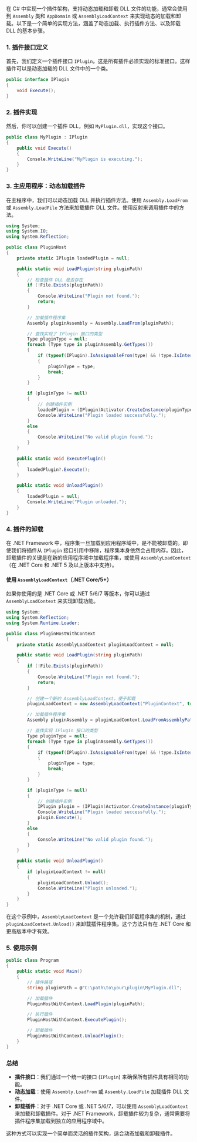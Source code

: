 在 C# 中实现一个插件架构，支持动态加载和卸载 DLL 文件的功能，通常会使用到 `Assembly` 类和 `AppDomain` 或 `AssemblyLoadContext` 来实现动态的加载和卸载。以下是一个简单的实现方法，涵盖了动态加载、执行插件方法、以及卸载 DLL 的基本步骤。

### 1. 插件接口定义

首先，我们定义一个插件接口 `IPlugin`，这是所有插件必须实现的标准接口。这样插件可以是动态加载的 DLL 文件中的一个类。

```csharp
public interface IPlugin
{
    void Execute();
}
```

### 2. 插件实现

然后，你可以创建一个插件 DLL，例如 `MyPlugin.dll`，实现这个接口。

```csharp
public class MyPlugin : IPlugin
{
    public void Execute()
    {
        Console.WriteLine("MyPlugin is executing.");
    }
}
```

### 3. 主应用程序：动态加载插件

在主程序中，我们可以动态加载 DLL 并执行插件方法。使用 `Assembly.LoadFrom` 或 `Assembly.LoadFile` 方法来加载插件 DLL 文件。使用反射来调用插件中的方法。

```csharp
using System;
using System.IO;
using System.Reflection;

public class PluginHost
{
    private static IPlugin loadedPlugin = null;

    public static void LoadPlugin(string pluginPath)
    {
        // 检查插件 DLL 是否存在
        if (!File.Exists(pluginPath))
        {
            Console.WriteLine("Plugin not found.");
            return;
        }

        // 加载插件程序集
        Assembly pluginAssembly = Assembly.LoadFrom(pluginPath);

        // 查找实现了 IPlugin 接口的类型
        Type pluginType = null;
        foreach (Type type in pluginAssembly.GetTypes())
        {
            if (typeof(IPlugin).IsAssignableFrom(type) && !type.IsInterface && !type.IsAbstract)
            {
                pluginType = type;
                break;
            }
        }

        if (pluginType != null)
        {
            // 创建插件实例
            loadedPlugin = (IPlugin)Activator.CreateInstance(pluginType);
            Console.WriteLine("Plugin loaded successfully.");
        }
        else
        {
            Console.WriteLine("No valid plugin found.");
        }
    }

    public static void ExecutePlugin()
    {
        loadedPlugin?.Execute();
    }

    public static void UnloadPlugin()
    {
        loadedPlugin = null;
        Console.WriteLine("Plugin unloaded.");
    }
}
```

### 4. 插件的卸载

在 .NET Framework 中，程序集一旦加载到应用程序域中，是不能被卸载的。即使我们将插件从 `IPlugin` 接口引用中移除，程序集本身依然会占用内存。因此，卸载插件的关键是在新的应用程序域中加载程序集，或使用 `AssemblyLoadContext`（在 .NET Core 和 .NET 5 及以上版本中支持）。

#### 使用 `AssemblyLoadContext`（.NET Core/5+）

如果你使用的是 .NET Core 或 .NET 5/6/7 等版本，你可以通过 `AssemblyLoadContext` 来实现卸载功能。

```csharp
using System;
using System.Reflection;
using System.Runtime.Loader;

public class PluginHostWithContext
{
    private static AssemblyLoadContext pluginLoadContext = null;

    public static void LoadPlugin(string pluginPath)
    {
        if (!File.Exists(pluginPath))
        {
            Console.WriteLine("Plugin not found.");
            return;
        }

        // 创建一个新的 AssemblyLoadContext，便于卸载
        pluginLoadContext = new AssemblyLoadContext("PluginContext", true);

        // 加载插件程序集
        Assembly pluginAssembly = pluginLoadContext.LoadFromAssemblyPath(pluginPath);

        // 查找实现 IPlugin 接口的类型
        Type pluginType = null;
        foreach (Type type in pluginAssembly.GetTypes())
        {
            if (typeof(IPlugin).IsAssignableFrom(type) && !type.IsInterface && !type.IsAbstract)
            {
                pluginType = type;
                break;
            }
        }

        if (pluginType != null)
        {
            // 创建插件实例
            IPlugin plugin = (IPlugin)Activator.CreateInstance(pluginType);
            Console.WriteLine("Plugin loaded successfully.");
            plugin.Execute();
        }
        else
        {
            Console.WriteLine("No valid plugin found.");
        }
    }

    public static void UnloadPlugin()
    {
        if (pluginLoadContext != null)
        {
            pluginLoadContext.Unload();
            Console.WriteLine("Plugin unloaded.");
        }
    }
}
```

在这个示例中，`AssemblyLoadContext` 是一个允许我们卸载程序集的机制，通过 `pluginLoadContext.Unload()` 来卸载插件程序集。这个方法只有在 .NET Core 和更高版本中才有效。

### 5. 使用示例

```csharp
public class Program
{
    public static void Main()
    {
        // 插件路径
        string pluginPath = @"C:\path\to\your\plugin\MyPlugin.dll";

        // 加载插件
        PluginHostWithContext.LoadPlugin(pluginPath);

        // 执行插件
        PluginHostWithContext.ExecutePlugin();

        // 卸载插件
        PluginHostWithContext.UnloadPlugin();
    }
}
```

### 总结

- **插件接口**：我们通过一个统一的接口 (`IPlugin`) 来确保所有插件具有相同的功能。
- **动态加载**：使用 `Assembly.LoadFrom` 或 `Assembly.LoadFile` 加载插件 DLL 文件。
- **卸载插件**：对于 .NET Core 或 .NET 5/6/7，可以使用 `AssemblyLoadContext` 来加载和卸载插件。对于 .NET Framework，卸载插件较为复杂，通常需要将插件程序集加载到独立的应用程序域中。

这种方式可以实现一个简单而灵活的插件架构，适合动态加载和卸载插件。
